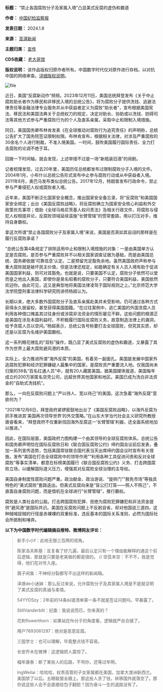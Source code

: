 

**标题：** “禁止各国腐败分子及家属入境”凸显美式反腐的虚伪和霸道  

**作者：** [中国纪检监察报](https://chinadigitaltimes.net/space/中国纪检监察报)  

**发表日期：** 2024.1.8  

**来源：** [澎湃新闻](https://web.archive.org/web/https://www.thepaper.cn/newsDetail_forward_25929083)  

**主题归类：** [宣传](https://chinadigitaltimes.net/space/宣传)  

**CDS收藏：** [老大哥馆](https://chinadigitaltimes.net/space/%E8%80%81%E5%A4%A7%E5%93%A5%E9%A6%86)  

**版权说明：** 该作品版权归原作者所有。中国数字时代仅对原作进行存档，以对抗中国的网络审查。[详细版权说明](https://chinadigitaltimes.net/chinese/copyright)。


![file](https://chinadigitaltimes.net/chinese/files/2024/01/image-1704711280741.png)


近日，美国“反腐新动作”频频。2023年12月11日，美国总统拜登发布《关于中止腐败助长者作为移民和非移民入境的总统公告》，将为腐败分子提供洗钱、逃避法律责任等金融法律专业服务并从中获益者定义为腐败“助长者”，宣布根据美国宪法、移民法和美国法典关于总统权力的规定，决定对助长、协助或以洗钱、妨碍司法等其他方式参与严重腐败行为的个人及直系亲属，采取中止和限制入境措施。


同日，美国国务卿布林肯发表《在全球推动对腐败行为追究责任》的声明称，总统公告扩大了国务院签证限制权限。布林肯宣布，根据相关法律，对涉及严重腐败的30余名个人进行制裁，不准入境美国。一时间，鼓吹美国履行国际责任、全力打击腐败的论调不绝于耳。


回拨一下时间轴，就会发现，上述举措不过是一场“新瓶装旧酒”的闹剧。


记者梳理发现，过去20年里，美国历任总统都发布过限制腐败分子入境的文件。2004年1月，小布什以总统公告形式宣布中止参与腐败行动或从中获益者入境。2011年8月，奥巴马发布类似总统公告。2017年12月，特朗普发布行政命令，禁止参与严重侵犯人权或腐败者入境。


近年来，美国不断泛化国家安全概念，推出国家安全备忘录，将“反腐败”和美国国家安全绑定；出台《美国反腐败战略》，将反腐败确立为国家安全核心利益和外交政策优先事项；借助《全球马格尼茨基人权问责法》及相关行政文件，将腐败与侵犯人权相提并论，反腐败领域延续滥施“长臂管辖”的惯常套路，用以打压对手，维持自身霸权。


拿这次所谓“禁止各国腐败分子及家属入境”来说，美国是否真如其自诩的那样是在履行反腐败承诺？


“总统公告第4条规定了排除适用中止和限制入境措施的对象：一是由美国单方认定是否腐败。是否参与严重腐败并不以相关国家调查证据为基础，而是由美国总统、国务卿依据‘可靠信息’认定。二是预留充足豁免余地。虽然美国政府声称参与重大腐败就是破坏民主价值，但是法律还规定，如能确定有关人员入境有助于促进美国国家利益，则可对其豁免。也就是说，只要美国不认定，腐败分子依然可以堂而皇之地出入美国，即使你是臭名昭著的腐败分子，只要符合美国利益，美国依然欢迎你。由此可见，这又是典型地将美国法律凌驾于国际规则之上。”北京师范大学法学院暨刑事法律科学研究院讲师杨超认为。


长期以来，绝大多数外国腐败分子及直系亲属赴美并未受影响，仍可通过各种方式获得永久居留权，甚至获得美国国籍。“在过往案例中，逃亡美国的外国贪腐人员利用各种借口掩盖其过往身份或涉腐非法资金的情形屡见不鲜。这些问题的根源正是美国在涉及本国利益时，不积极履行国际反腐败义务，故意制造法律上的漏洞，给予贪腐人员以空间。”杨超表示，总统公告号称要打击全球腐败，但究其实质，却还是以反腐为名维护美国霸权。


这一系列眼花缭乱的“双标”操作，既凸显了美式反腐败的虚伪和霸道，又暴露了其作为世界上最大腐败避风港的本质。


实际上，全力推进所谓“海外反腐”的美国，有着另一副面孔。美国是发展中国家外逃腐败犯罪和经济犯罪嫌疑人最集中的国家，是腐败资产重要流入地。仅我国尚未归案的38名“百名红通人员”中，就有20人藏匿美国。据美国媒体报道，美国每年成立约200万家匿名空壳公司，远超世界其他国家和地区。美国已成为洗白非法资金的“自助式洗钱机”。


那么，一向在反腐败问题上“严以待人、宽以待己”的美国，这次急着“海外反腐”意欲何为？


“2021年12月6日，拜登政府紧锣密鼓地出台了《美国反腐败战略》，以海外反腐为抓手推进其‘美国再次领导世界’的外交策略。”在山东大学当代社会主义研究所教授唐睿看来，“拜登政府不仅重新找回海外反腐这一‘长臂管辖’利器，还全面系统地加以推进。”


因此，在国际层面，美国政府力图构建一个由其领导的全球反腐败体系。总统公告和国务卿声明恰在国际反腐败日和《联合国反腐败公约》缔约国会议前后发表，叠加一系列宣传造势，包括美国常驻联合国代表当天出席缔约国会议时宣布有关措施，发布“美国在打击全球腐败中的领导作用”“利用各种工具促进问责和反对全球腐败”等事实清单，都意在标榜美国履行《联合国反腐败公约》义务、打击跨国腐败立场，以缓解国际道义压力，增强其对反腐败全球治理的主导权。


美国自身制度性腐败问题严重。政治献金、政治游说、“旋转门”“赦免市场”等独具特色的“美式腐败”套路迭出。但美式反腐向来是“盲公打灯笼——照人不照己”，不直面自身腐败问题，而是借机在全球进行“长臂管辖”，推行霸权。


腐败是人类社会的公敌。打击跨国腐败犯罪、拒绝为腐败犯罪嫌犯和非法资金提供“避风港”是国际共识。美国在反腐败问题上不反躬自省，却对他国说三道四，这种贼喊捉贼的行径是赤裸裸的双重标准，违反基本的国际关系准则，必然为国际社会所抵制和唾弃。


**以下为中国数字时代编辑摘自推特、微博网友评论：** 



> 
> 新手小小f：此地无银三百两的视角。
> 
> 
> 陈家洛夫斯基：反复看了好几遍，最后认定只有一个理由能解释的通这个前后逻辑，那就是只要是老美做的都是错的。 // 空弦本空：不不不，我是觉得，他们在对号入座。
> 
> 
> 薇子闲鱼：不神经分裂都写不出这样的新闻稿。
> 
> 
> 泽璟de小迷妹：那么反过来说，允许腐败分子及其家属入境是不是就证明了美式反腐的真诚与柔情。
> 
> 
> 54YYDSzy：2年前的14条纠错清单第一条不就是签证问题吗，早暴露了。
> 
> 
> StillVanderbilt：纪委：我说说而已，你来真的？
> 
> 
> 花刺flowerthorn：如果站在fb分子的角度看，逻辑就严丝合缝了。
> 
> 
> 用户7893061297：绝对是恶意反腐。
> 
> 
> 三囤学士：也可以理解，毕竟整点钱不容易。
> 
> 
> 长安乔木在微博：这逻辑把人震惊了。
> 
> 
> 福年康泰：断了某些人的后路，不骂你，还等过年啊。
> 
> 
> IngWeilai：哈哈哈，权贵高管的子女家属都在美国，加拿大澳洲新西兰。美国禁了以后。五眼联盟全跟上。那这些人贪了钱，转移国外就落空了。那你说这些人会不会直接给包子翻脸？因为奋斗一生的退路没有了。
> 
> 
> 

